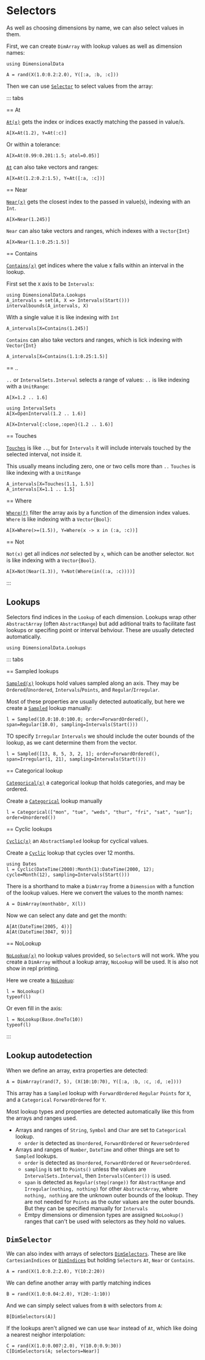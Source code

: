 # Selectors

As well as choosing dimensions by name, we can also select values in them.

First, we can create `DimArray` with lookup values as well as
dimension names:

````@example selectors
using DimensionalData
````

````@ansi selectors
A = rand(X(1.0:0.2:2.0), Y([:a, :b, :c]))
````

Then we can use [`Selector`](@ref) to select values from the array:

::: tabs

== At

[`At(x)`](@ref) gets the index or indices exactly matching the passed in value/s. 

````@ansi selectors
A[X=At(1.2), Y=At(:c)]
````

Or within a tolerance:

````@ansi selectors
A[X=At(0.99:0.201:1.5; atol=0.05)]
````

[`At`](@ref) can also take vectors and ranges:

````@ansi selectors
A[X=At(1.2:0.2:1.5), Y=At([:a, :c])]
````

== Near

[`Near(x)`](@ref) gets the closest index to the passed in value(s),
indexing with an `Int`.

````@ansi selectors
A[X=Near(1.245)]
````

`Near` can also take vectors and ranges, which indexes with a `Vector{Int}`

````@ansi selectors
A[X=Near(1.1:0.25:1.5)]
````

== Contains

[`Contains(x)`](@ref) get indices where the value x falls within an interval in the lookup. 

First set the `X` axis to be `Intervals`:

````@ansi selectors
using DimensionalData.Lookups
A_intervals = set(A, X => Intervals(Start()))
intervalbounds(A_intervals, X)
````

With a single value it is like indexing with `Int`

````@ansi selectors
A_intervals[X=Contains(1.245)]
````

`Contains` can also take vectors and ranges, which is lick indexing with `Vector{Int}`

````@ansi selectors
A_intervals[X=Contains(1.1:0.25:1.5)]
````

== ..

`..` or `IntervalSets.Interval` selects a range of values:
`..` is like indexing with a `UnitRange`:

````@ansi selectors
A[X=1.2 .. 1.6]
````

````@ansi selectors
using IntervalSets
A[X=OpenInterval(1.2 .. 1.6)]
````

````@ansi selectors
A[X=Interval{:close,:open}(1.2 .. 1.6)]
````

== Touches

[`Touches`](@ref) is like `..`, but for `Intervals` it will include
intervals touched by the selected interval, not inside it.

This usually means including zero, one or two cells more than `..`
`Touches` is like indexing with a `UnitRange`

````@ansi selectors
A_intervals[X=Touches(1.1, 1.5)]
A_intervals[X=1.1 .. 1.5]
````

== Where

[`Where(f)`](@ref) filter the array axis by a function of the dimension index values. 
`Where` is like indexing with a `Vector{Bool}`:

````@ansi selectors
A[X=Where(>=(1.5)), Y=Where(x -> x in (:a, :c))]
````

== Not

`Not(x)` get all indices _not_ selected by `x`, which can be another selector.
`Not` is like indexing with a `Vector{Bool}`.

````@ansi selectors
A[X=Not(Near(1.3)), Y=Not(Where(in((:a, :c))))]
````

:::

## Lookups

Selectors find indices in the `Lookup` of each dimension.
Lookups wrap other `AbstractArray` (often `AbstractRange`) but add
aditional traits to facilitate fast lookups or specifing point or interval
behviour. These are usually detected automatically.


````@example selectors
using DimensionalData.Lookups
````
::: tabs

== Sampled lookups

[`Sampled(x)`](@ref) lookups hold values sampled along an axis.
They may be `Ordered`/`Unordered`, `Intervals`/`Points`, and `Regular`/`Irregular`.

Most of these properties are usually detected autoatically,
but here we create a [`Sampled`](@ref) lookup manually:

````@ansi selectors
l = Sampled(10.0:10.0:100.0; order=ForwardOrdered(), span=Regular(10.0), sampling=Intervals(Start()))
````

TO specify `Irregular` `Intervals` we should include the outer bounds of the
lookup, as we cant determine them from the vector.

````@ansi selectors
l = Sampled([13, 8, 5, 3, 2, 1]; order=ForwardOrdered(), span=Irregular(1, 21), sampling=Intervals(Start()))
````

== Categorical lookup

[`Categorical(x)`](@ref) a categorical lookup that holds categories,
and may be ordered.

Create a [`Categorical`](@ref) lookup manually

````@ansi selectors
l = Categorical(["mon", "tue", "weds", "thur", "fri", "sat", "sun"]; order=Unordered())
````

== Cyclic lookups

[`Cyclic(x)`](@ref) an `AbstractSampled` lookup for cyclical values.

Create a [`Cyclic`](@ref) lookup that cycles over 12 months.

````@ansi selectors
using Dates
l = Cyclic(DateTime(2000):Month(1):DateTime(2000, 12); cycle=Month(12), sampling=Intervals(Start()))
````

There is a shorthand to make a `DimArray` frome a `Dimension` with a function
of the lookup values. Here we convert the values to the month names:

````@ansi selectors
A = DimArray(monthabbr, X(l))
````

Now we can select any date and get the month:

````@ansi selectors
A[At(DateTime(2005, 4))]
A[At(DateTime(3047, 9))]
````

== NoLookup

[`NoLookup(x)`](@ref) no lookup values provided, so `Selector`s will not work.
Whe you create a `DimArray` without a lookup array, `NoLookup` will be used.
It is also not show in repl printing.

Here we create a [`NoLookup`](@ref):

````@ansi selectors
l = NoLookup()
typeof(l)
````

Or even fill in the axis:
````@ansi selectors
l = NoLookup(Base.OneTo(10))
typeof(l)
````

:::

## Lookup autodetection

When we define an array, extra properties are detected:

````@ansi selectors
A = DimArray(rand(7, 5), (X(10:10:70), Y([:a, :b, :c, :d, :e])))
````

This array has a `Sampled` lookup with `ForwardOrdered` `Regular`
`Points` for `X`, and a `Categorical` `ForwardOrdered` for `Y`.

Most lookup types and properties are detected automatically like this
from the arrays and ranges used.

- Arrays and ranges of `String`, `Symbol` and `Char` are set to `Categorical` lookup.
    - `order` is detected as `Unordered`, `ForwardOrdered` or `ReverseOrdered`
- Arrays and ranges of `Number`, `DateTime` and other things are set to `Sampled` lookups.
    - `order` is detected as `Unordered`, `ForwardOrdered` or `ReverseOrdered`.
    - `sampling` is set to `Points()` unless the values are `IntervalSets.Interval`,
        then `Intervals(Center())` is used.
    - `span` is detected as `Regular(step(range))` for `AbstractRange` and
        `Irregular(nothing, nothing)` for other `AbstractArray`, where `nothing,
        nothing` are the unknown outer bounds of the lookup. They are not needed
        for `Points` as the outer values are the outer bounds. But they can be
        specified manually for `Intervals`
    - Emtpy dimensions or dimension types are assigned `NoLookup()` ranges that
        can't be used with selectors as they hold no values.

## `DimSelector`

We can also index with arrays of selectors [`DimSelectors`](@ref).
These are like `CartesianIndices` or [`DimIndices`](@ref) but holding
`Selectors` `At`, `Near` or `Contains`.

````@ansi selectors
A = rand(X(1.0:0.2:2.0), Y(10:2:20))
````

We can define another array with partly matching indices

````@ansi selectors
B = rand(X(1.0:0.04:2.0), Y(20:-1:10))
````

And we can simply select values from `B` with selectors from `A`:

````@ansi selectors
B[DimSelectors(A)]
````

If the lookups aren't aligned we can use `Near` instead of `At`,
which like doing a nearest neighor interpolation:

````@ansi selectors
C = rand(X(1.0:0.007:2.0), Y(10.0:0.9:30))
C[DimSelectors(A; selectors=Near)]
````

